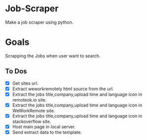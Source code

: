 # Job-Scraper

Make a job scraper using python.

# Goals

Scrapping the Jobs when user want to search.

## To Dos

- [x] Get sites url.
- [x] Extract weworkremotely html source from the url.
- [x] Extract the jobs title,company,upload time and language icon in remoteok.io site.
- [x] Extract the jobs title,company,upload time and language icon in WeWorkRemote site.
- [x] Extract the jobs title,company,upload time and language icon in stackoverflow site.
- [x] Host main page in local server.
- [x] Send extract data to the template.

